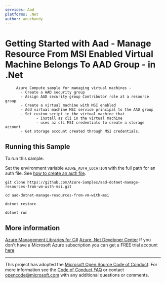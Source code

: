 ```yaml
---
services: Aad
platforms: .Net
author: anuchandy
---
```


# Getting Started with Aad - Manage Resource From MSI Enabled Virtual Machine Belongs To AAD Group - in .Net #

         Azure Compute sample for managing virtual machines -
           - Create a AAD security group
           - Assign AAD security group Contributor role at a resource group
           - Create a virtual machine with MSI enabled
           - Add virtual machine MSI service principal to the AAD group
           - Set custom script in the virtual machine that
                  - install az cli in the virtual machine
                  - uses az cli MSI credentials to create a storage account
           - Get storage account created through MSI credentials.


## Running this Sample ##

To run this sample:

Set the environment variable `AZURE_AUTH_LOCATION` with the full path for an auth file. See [how to create an auth file](https://github.com/Azure/azure-sdk-for-net/blob/Fluent/AUTH.md).

    git clone https://github.com/Azure-Samples/aad-dotnet-manage-resources-from-vm-with-msi.git

    cd aad-dotnet-manage-resources-from-vm-with-msi

    dotnet restore

    dotnet run

## More information ##

[Azure Management Libraries for C#](https://github.com/Azure/azure-sdk-for-net/tree/Fluent)
[Azure .Net Developer Center](https://azure.microsoft.com/en-us/develop/net/)
If you don't have a Microsoft Azure subscription you can get a FREE trial account [here](http://go.microsoft.com/fwlink/?LinkId=330212)

---

This project has adopted the [Microsoft Open Source Code of Conduct](https://opensource.microsoft.com/codeofconduct/). For more information see the [Code of Conduct FAQ](https://opensource.microsoft.com/codeofconduct/faq/) or contact [opencode@microsoft.com](mailto:opencode@microsoft.com) with any additional questions or comments.